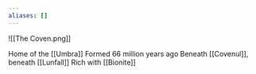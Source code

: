 ```yaml
---
aliases: []
---
```

![[The Coven.png]]

Home of the [[Umbra]]
Formed 66 million years ago
Beneath [[Covenul]], beneath [[Lunfall]]
Rich with [[Bionite]]
